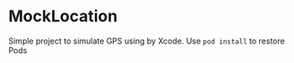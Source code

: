 # MockLocation

  Simple project to simulate GPS using by Xcode.
  Use `pod install` to restore Pods
